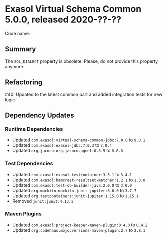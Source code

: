 # Exasol Virtual Schema Common 5.0.0, released 2020-??-??

Code name: 

## Summary

The `SQL_DIALECT` property is obsolete. Please, do not provide this property anymore.

## Refactoring

#40: Updated to the latest common part and added integration tests for new logic.

## Dependency Updates

### Runtime Dependencies

* Updated `com.exasol:virtual-schema-common-jdbc:7.0.0` to `9.0.1`
* Updated `com.exasol:exasol-jdbc:7.0.3` to `7.0.4`
* Updated `org.jacoco:org.jacoco.agent:0.8.5` to `0.8.6`
  
### Test Dependencies

* Updated `com.exasol:exasol-testcontainer:3.3.1` to `3.4.1`
* Updated `com.exasol:hamcrest-resultset-matcher:1.2.1` to `1.3.0`
* Updated `com.exasol:test-db-builder-java:2.0.0` to `3.0.0`
* Updated `org.mockito:mockito-junit-jupiter:3.6.0` to `3.7.7`
* Updated `org.testcontainers:junit-jupiter:1.15.0` to `1.15.1`
* Removed `junit:junit:4.13.1`

### Maven Plugins

* Updated `com.exasol:project-keeper-maven-plugin:0.4.0` to `0.4.2`
* Updated `org.codehaus.mojo:versions-maven-plugin:2.7` to `2.8.1`